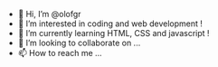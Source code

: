 - 👋 Hi, I’m @olofgr
- 👀 I’m interested in coding and web development !
- 🌱 I’m currently learning HTML, CSS and javascript !
- 💞️ I’m looking to collaborate on ...
- 📫 How to reach me ...

<!---
olofgr/olofgr is a ✨ special ✨ repository because its `README.md` (this file) appears on your GitHub profile.
You can click the Preview link to take a look at your changes.
--->
